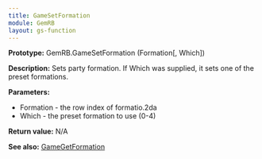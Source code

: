 ```yaml
---
title: GameSetFormation
module: GemRB
layout: gs-function
---
```


**Prototype:** GemRB.GameSetFormation (Formation[, Which])

**Description:** Sets party formation. If Which was supplied, it sets one 
of the preset formations.

**Parameters:**
  * Formation - the row index of formatio.2da
  * Which - the preset formation to use (0-4)

**Return value:** N/A

**See also:** [GameGetFormation](GameGetFormation.md)

